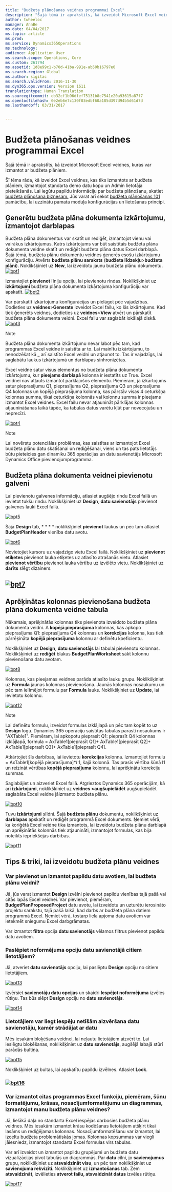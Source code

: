 ```yaml
---
title: "Budžeta plānošanas veidnes programmai Excel"
description: "Šajā tēmā ir aprakstīts, kā izveidot Microsoft Excel veidnes, kuras var izmantot ar budžeta plāniem."
author: twheeloc
manager: AnnBe
ms.date: 04/04/2017
ms.topic: article
ms.prod: 
ms.service: Dynamics365Operations
ms.technology: 
audience: Application User
ms.search.scope: Operations, Core
ms.custom: 261794
ms.assetid: 1d8e99c1-b70d-41ba-991e-ab50b16797e0
ms.search.region: Global
ms.author: sigitac
ms.search.validFrom: 2016-11-30
ms.dyn365.ops.version: Version 1611
translationtype: Human Translation
ms.sourcegitcommit: eb32cf1b96dfef75131b8c7541e20a93615a87f7
ms.openlocfilehash: 0e2eb6e7c130f03edbf60a185d397d94b5d61d7d
ms.lasthandoff: 03/31/2017


---
```


# <a name="budget-planning-templates-for-excel"></a>Budžeta plānošanas veidnes programmai Excel

Šajā tēmā ir aprakstīts, kā izveidot Microsoft Excel veidnes, kuras var izmantot ar budžeta plāniem.

Šī tēma rāda, kā izveidot Excel veidnes, kas tiks izmantots ar budžeta plāniem, izmantojot standarta demo datu kopu un Admin lietotāja pieteikšanās. Lai iegūtu papildu informāciju par budžeta plānošanu, skatiet [budžeta plānošana biznesam.](budget-planning-overview-configuration.md) Jūs varat arī sekot [budžeta plānošanas 101](budget-plan.md) pamācību, lai uzzinātu pamata moduļa konfigurācijas un lietošanas principi.

## <a name="generate-a-worksheet-using-budget-plan-document-layout"></a>Ģenerētu budžeta plāna dokumenta izkārtojumu, izmantojot darblapas
Budžeta plāna dokumentus var skatīt un rediģēt, izmantojot vienu vai vairākus izkārtojumus. Katrs izkārtojums var būt saistītais budžeta plāna dokumenta veidne skatīt un rediģēt budžeta plāna datus Excel darblapā. Šajā tēmā, budžeta plānu dokumentu veidnes ģenerēs esošu izkārtojumu konfigurāciju. Atvērts **budžeta plānu saraksts** (**budžeta līdzekļu**&gt;**budžeta plāni**). Noklikšķiniet uz **New**, lai izveidotu jaunu budžeta plānu dokumentu. [![bpt1](./media/bpt11-1024x552.png)](./media/bpt11.png) 

Izmantojiet **pievienot** līniju opciju, lai pievienotu rindas. Noklikšķiniet uz **izkārtojumi** budžeta plāna dokumenta izkārtojuma konfigurāciju var apskatīt. 
[![bpt2](./media/bpt2-1024x274.png)](./media/bpt2.png) 

Var pārskatīt izkārtojumu konfigurācijas un pielāgot pēc vajadzības. Dodieties uz **veidnes**&gt;**Generate** izveidot Excel failu, ko šis izkārtojums. Kad tiek ģenerēts veidnes, dodieties uz **veidnes**&gt;**View** atvērt un pārskatīt budžeta plāna dokumenta veidni. Excel failu var saglabāt lokālajā diskā. [![bpt3](./media/bpt3-1024x545.png)](./media/bpt3.png) 

> [!NOTE] 
> Budžeta plāna dokumenta izkārtojumu nevar labot pēc tam, kad programmas Excel veidne ir saistīta ar to. Lai mainītu izkārtojumu, to nenodzēšat kā _ arī saistīto Excel veidni un atjaunot to. Tas ir vajadzīgs, lai saglabātu laukus izkārtojumā un darblapas sinhronizētas. 

Excel veidne satur visus elementus no budžeta plāna dokumenta izkārtojumu, kur **pieejams darblapā** kolonna ir iestatīts uz True. Excel veidnei nav atļauts izmantot pārklājošos elementu. Piemēram, ja izkārtojums satur pieprasījumu Q1, pieprasījuma Q2, pieprasījuma Q3 un pieprasījuma Q4 kolonnas un kopējā pieprasījuma kolonna, kas pārstāv visas 4 ceturkšņa kolonnas summa, tikai ceturkšņa kolonnās vai kolonnu summa ir pieejams izmantot Excel veidnes. Excel failu nevar atjaunināt pārklājas kolonnas atjaunināšanas laikā tāpēc, ka tabulas datus varētu kļūt par novecojušu un neprecīzi.

[![bpt4](./media/bpt4-1024x615.png)](./media/bpt4.png)

> [!NOTE] 
> Lai novērstu potenciālas problēmas, kas saistītas ar izmantojot Excel budžeta plānu datu skatīšanai un rediģēšanai, viens un tas pats lietotājs būtu pieteicies gan dinamiku 365 operācijas un datu savienotājs Microsoft Dynamics Office pievienojumprogramma.

## <a name="add-a-header-to-budget-plan-document-template"></a>Budžeta plāna dokumenta veidnei pievienotu galveni
Lai pievienotu galvenes informāciju, atlasiet augšējo rindu Excel failā un ievietot tukšu rindu. Noklikšķiniet uz **Design**, **datu savienotājs** pievienot galvenes lauki Excel failā.

[![bpt5](./media/bpt5-1024x615.png)](./media/bpt5.png) 

Šajā **Design** tab, * * * * noklikšķiniet **pievienot** laukus un pēc tam atlasiet **BudgetPlanHeader** vienība datu avotu.

[![bpt6](./media/bpt6-1024x615.png)](./media/bpt6.png)

Novietojiet kursoru uz vajadzīgo vietu Excel failā. Noklikšķiniet uz **pievienot etiķetes** pievienot lauka etiķetes uz atlasīto atrašanās vietu. Atlasiet **pievienot vērtību** pievienot lauka vērtību uz izvēlēto vietu. Noklikšķiniet uz **darīts** slēgt dizainers.

## <a name="bpt7mediabpt7pngmediabpt7png"></a>[![bpt7](./media/bpt7.png)](./media/bpt7.png)

<a name="add-a-calculated-column-to-budget-plan-document-template-table"></a>Aprēķinātas kolonnas pievienošana budžeta plāna dokumenta veidne tabula
--------------------------------------------------------------

Nākamais, aprēķinātās kolonnas tiks pievienota izveidoto budžeta plāna dokumenta veidni. A **kopējā pieprasījuma** kolonnas, kas apkopo pieprasījuma Q1: pieprasījuma Q4 kolonnas un **korekcijas** kolonna, kas tiek pārrēķināta **kopējā pieprasījuma** kolonnu ar definētu koeficientu.

Noklikšķiniet uz **Design**, **datu savienotājs** lai tabulai pievienotu kolonnas. Noklikšķiniet uz **rediģēt** blakus **BudgetPlanWorksheet** sākt kolonnu pievienošana datu avotam.

[![bpt8](./media/bpt8-1024x301.png)](./media/bpt8.png) 

Kolonnas, kas pieejamas veidnes parāda atlasīto lauku grupu. Noklikšķiniet uz **Formula** jaunas kolonnas pievienošana. Jaunās kolonnas nosaukumu un pēc tam ielīmējot formulu par **Formula** lauks. Noklikšķiniet uz **Update**, lai ievietotu kolonnu.

[![bpt12](./media/bpt12-1024x565.png)](./media/bpt12.png)

> [!NOTE] 
> Lai definētu formulu, izveidot formulas izklājlapā un pēc tam kopēt to uz **Design** logu. Dynamics 365 operāciju saistītās tabulas parasti nosaukums ir "AXTable1". Piemēram, lai apkopotu pieprasīt Q1: pieprasīt Q4 kolonnas izklājlapā, formula = AxTable1\[pieprasīt Q1\]+ AxTable1\[pieprasīt Q2\]+ AxTable1\[pieprasīt Q3\]+ AxTable1\[pieprasīt Q4\].

Atkārtojiet šīs darbības, lai ievietotu **korekcijas** kolonna. Izmantojiet formulu = AxTable1\[kopējā pieprasījuma\]\*$I$ 1, šajā kolonnā. Tas prasīs vērtība šūnā I1 un reizināt vērtības **kopējā pieprasījuma** kolonnu, lai aprēķinātu korekciju summas.

Saglabājiet un aizveriet Excel failā. Atgrieztos Dynamics 365 operācijām, kā arī **izkārtojumi**, noklikšķiniet uz **veidnes &gt;augšupielādēt** augšupielādēt saglabāta Excel veidne jāizmanto budžeta plānu. 

[![bpt10](./media/bpt10-1024x352.png)](./media/bpt10.png) 

Tuvu **izkārtojumi** slīdni. Šajā **budžeta plānu** dokumentu, noklikšķiniet uz **darblapas** apskatīt un rediģēt programmā Excel dokuments. Ņemiet vērā, ka koriģētā Excel veidne tika izmantots, lai izveidotu budžeta plānu darblapā un aprēķinātās kolonnās tiek atjaunināti, izmantojot formulas, kas bija noteikts iepriekšējās darbības. 

[![bpt11](./media/bpt111-1024x431.png)](./media/bpt111.png)

## <a name="tips--tricks-for-creating-budget-plan-templates"></a>Tips & triki, lai izveidotu budžeta plānu veidnes
### <a name="can-i-add-and-use-additional-data-sources-to-a-budget-plan-template"></a>Var pievienot un izmantot papildu datu avotiem, lai budžeta plānu veidni?

Jā, jūs varat izmantot **Design** izvēlni pievienot papildu vienības tajā pašā vai citās lapās Excel veidnei. Var pievienot, piemēram, **BudgetPlanProposedProject** datu avotu, lai izveidotu un uzturētu ierosināto projektu sarakstu, tajā pašā laikā, kad darbs ar budžeta plāna datiem programmā Excel. Ņemiet vērā, tostarp liela apjoma datu avotiem var ietekmēt sniegumu Excel darbgrāmatas. 

Var izmantot **filtra** opcija **datu savienotājs** vēlamos filtrus pievienot papildu datu avotiem.

### <a name="can-i-hide-the-design-option-in-the-data-connector-for-other-users"></a>Paslēpiet noformējuma opciju datu savienotājā citiem lietotājiem?

Jā, atveriet **datu savienotājs** opciju, lai paslēptu **Design** opciju no citiem lietotājiem.

[![bpt13](./media/bpt13-1024x565.png)](./media/bpt13.png)

Izvērsiet **savienotāju datu opcijas** un skaidri **Iespējot noformējuma** izvēles rūtiņu. Tas būs slēpt **Design** opciju no **datu savienotājs**.

[![bpt14](./media/bpt14-1024x592.png)](./media/bpt14.png)

### <a name="can-i-prevent-users-from-accidently-closing-the-data-connector-while-working-with-data"></a>Lietotājiem var liegt iespēju netīšām aizvēršana datu savienotāju, kamēr strādājat ar datu

Mēs iesakām bloķēšana veidnei, lai neļautu lietotājiem aizvērt to. Lai ieslēgtu bloķēšanas, noklikšķiniet uz **datu savienotājs**, augšējā labajā stūrī parādās bultiņa. 

[![bpt15](./media/bpt15-1024x285.png)](./media/bpt15.png) 

Noklikšķiniet uz bultas, lai apskatītu papildu izvēlnes. Atlasiet **Lock**.

### <a name="bpt16mediabpt16-1024x614pngmediabpt16png"></a>[![bpt16](./media/bpt16-1024x614.png)](./media/bpt16.png)

### <a name="can-i-use-other-excel-features-like-cell-formatting-colors-conditional-formatting-and-charts-with-my-budget-plan-templates"></a>Var izmantot citas programmas Excel funkciju, piemēram, šūnu formatējumu, krāsas, nosacījumformatējumu un diagrammas, izmantojot manu budžeta plānu veidnes?

Jā, lielākā daļa no standarta Excel iespējas darbosies budžeta plānu veidnes. Mēs iesakām izmantot krāsu kodēšanas lietotājiem atšķirt tikai lasāms un rediģējamas kolonnas. Nosacījumformatēšanu var izmantot, lai izceltu budžeta problemātiskās jomas. Kolonnas kopsummas var viegli jāiesniedz, izmantojot standarta Excel formulas virs tabulas.

Var arī izveidot un izmantot papildu grupējumi un budžeta datu vizualizācijas pivot tabulās un diagrammās. Par **datu** cilni, jo **savienojumus** grupu, noklikšķiniet uz **atsvaidzināt visu**, un pēc tam noklikšķiniet uz **savienojuma rekvizīti**. Noklikšķiniet uz **izmantošanas** tab. Zem **atsvaidzināt**, izvēlieties **atverot failu, atsvaidzināt datus** izvēles rūtiņu. 

[![bpt17](./media/bpt17-1024x614.png)](./media/bpt17.png)


